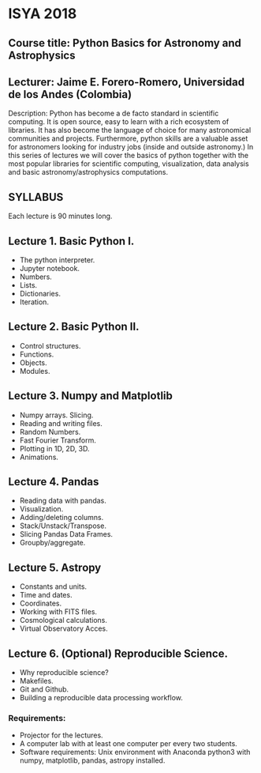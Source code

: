 # ISYA 2018

## Course title: Python Basics for Astronomy and Astrophysics

## Lecturer: Jaime E. Forero-Romero, Universidad de los Andes (Colombia)

Description: Python has become a de facto standard in scientific computing. It is open source, easy to learn with a rich ecosystem of libraries.
It has also become the language of choice for many astronomical communities and projects.
Furthermore, python skills are a valuable asset for astronomers looking for industry jobs (inside and outside astronomy.)
In this series of lectures we will cover the basics of python together with the most popular libraries for scientific computing, visualization, data analysis and basic astronomy/astrophysics computations.

## SYLLABUS

Each lecture is 90 minutes long.

## Lecture 1. Basic Python I.
* The python interpreter.  
* Jupyter notebook. 
* Numbers.
* Lists.
* Dictionaries.
* Iteration.

## Lecture 2. Basic Python II.
* Control structures.  
* Functions.
* Objects.
* Modules.

## Lecture 3. Numpy and Matplotlib

* Numpy arrays. Slicing.
* Reading and writing files.
* Random Numbers.
* Fast Fourier Transform.
* Plotting in 1D, 2D, 3D.
* Animations.

## Lecture 4. Pandas
* Reading data with pandas.
* Visualization.
* Adding/deleting columns.
* Stack/Unstack/Transpose.
* Slicing Pandas Data Frames.
* Groupby/aggregate.

## Lecture 5. Astropy
* Constants and units.
* Time and dates.
* Coordinates.
* Working with FITS files.
* Cosmological calculations.
* Virtual Observatory Acces.

## Lecture 6. (Optional) Reproducible Science.

* Why reproducible science?
* Makefiles.
* Git and Github.
* Building a reproducible data processing workflow.

### Requirements: 
* Projector for the lectures. 
* A computer lab with at least one computer per every two students. 
* Software requirements: Unix environment with Anaconda python3 with numpy, matplotlib, pandas, astropy installed.
